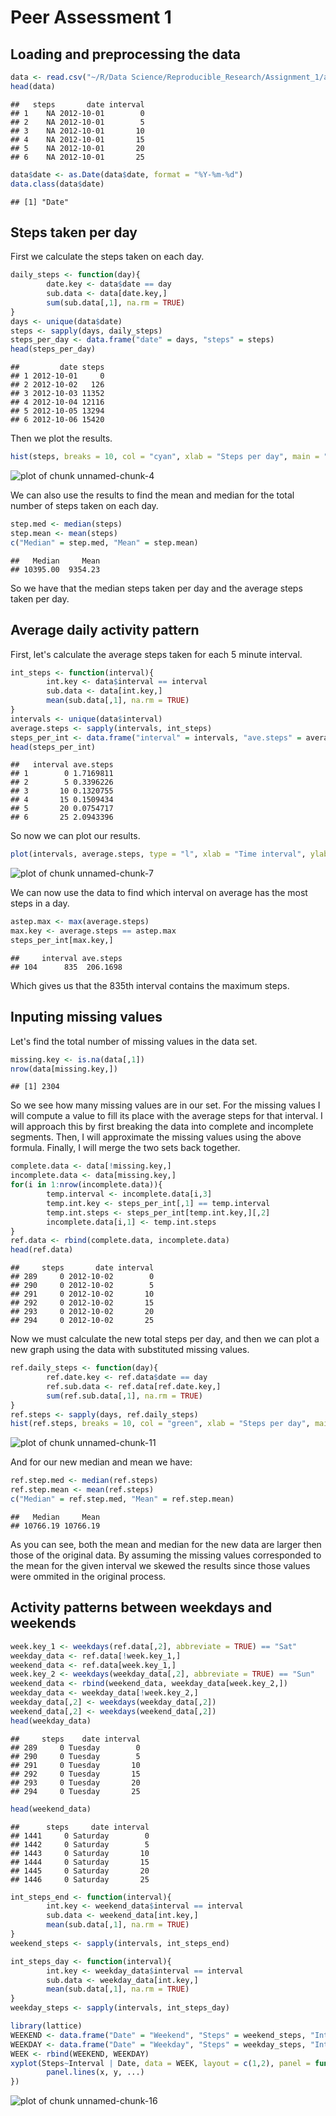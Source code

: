 # Peer Assessment 1  

Loading and preprocessing the data
---

```r
data <- read.csv("~/R/Data Science/Reproducible_Research/Assignment_1/activity.csv")
head(data)
```

```
##   steps       date interval
## 1    NA 2012-10-01        0
## 2    NA 2012-10-01        5
## 3    NA 2012-10-01       10
## 4    NA 2012-10-01       15
## 5    NA 2012-10-01       20
## 6    NA 2012-10-01       25
```


```r
data$date <- as.Date(data$date, format = "%Y-%m-%d")
data.class(data$date)
```

```
## [1] "Date"
```

Steps taken per day
---
First we calculate the steps taken on each day.

```r
daily_steps <- function(day){
        date.key <- data$date == day
        sub.data <- data[date.key,]
        sum(sub.data[,1], na.rm = TRUE)
}
days <- unique(data$date)
steps <- sapply(days, daily_steps)
steps_per_day <- data.frame("date" = days, "steps" = steps)
head(steps_per_day)
```

```
##         date steps
## 1 2012-10-01     0
## 2 2012-10-02   126
## 3 2012-10-03 11352
## 4 2012-10-04 12116
## 5 2012-10-05 13294
## 6 2012-10-06 15420
```
Then we plot the results.

```r
hist(steps, breaks = 10, col = "cyan", xlab = "Steps per day", main = "Total Number of Steps Taken Each Day")
```

![plot of chunk unnamed-chunk-4](figure/unnamed-chunk-4-1.png) 

We can also use the results to find the mean and median for the total number of steps taken on each day.

```r
step.med <- median(steps)
step.mean <- mean(steps)
c("Median" = step.med, "Mean" = step.mean)
```

```
##   Median     Mean 
## 10395.00  9354.23
```
So we have that the median steps taken per day and the average steps taken per day.

Average daily activity pattern
---
First, let's calculate the average steps taken for each 5 minute interval.

```r
int_steps <- function(interval){
        int.key <- data$interval == interval
        sub.data <- data[int.key,]
        mean(sub.data[,1], na.rm = TRUE)
}
intervals <- unique(data$interval)
average.steps <- sapply(intervals, int_steps)
steps_per_int <- data.frame("interval" = intervals, "ave.steps" = average.steps)
head(steps_per_int)
```

```
##   interval ave.steps
## 1        0 1.7169811
## 2        5 0.3396226
## 3       10 0.1320755
## 4       15 0.1509434
## 5       20 0.0754717
## 6       25 2.0943396
```
So now we can plot our results.

```r
plot(intervals, average.steps, type = "l", xlab = "Time interval", ylab = "Average steps taken", main = "Average Steps Taken Throughout Day" )
```

![plot of chunk unnamed-chunk-7](figure/unnamed-chunk-7-1.png) 

We can now use the data to find which interval on average has the most steps in a day.

```r
astep.max <- max(average.steps)
max.key <- average.steps == astep.max
steps_per_int[max.key,]
```

```
##     interval ave.steps
## 104      835  206.1698
```
Which gives us that the 835th interval contains the maximum steps.

Inputing missing values
---
Let's find the total number of missing values in the data set.

```r
missing.key <- is.na(data[,1])
nrow(data[missing.key,])
```

```
## [1] 2304
```
So we see how many missing values are in our set. For the missing values I will compute a value to fill its place with the average steps for that interval. I will approach this by first breaking the data into complete and incomplete segments. Then, I will  approximate the missing values using the above formula. Finally, I will merge the two sets back together. 

```r
complete.data <- data[!missing.key,]
incomplete.data <- data[missing.key,]
for(i in 1:nrow(incomplete.data)){
        temp.interval <- incomplete.data[i,3]
        temp.int.key <- steps_per_int[,1] == temp.interval
        temp.int.steps <- steps_per_int[temp.int.key,][,2]
        incomplete.data[i,1] <- temp.int.steps
}
ref.data <- rbind(complete.data, incomplete.data)
head(ref.data)
```

```
##     steps       date interval
## 289     0 2012-10-02        0
## 290     0 2012-10-02        5
## 291     0 2012-10-02       10
## 292     0 2012-10-02       15
## 293     0 2012-10-02       20
## 294     0 2012-10-02       25
```
Now we must calculate the new total steps per day, and then we can plot a new graph using the data with substituted missing values.

```r
ref.daily_steps <- function(day){
        ref.date.key <- ref.data$date == day
        ref.sub.data <- ref.data[ref.date.key,]
        sum(ref.sub.data[,1], na.rm = TRUE)
}
ref.steps <- sapply(days, ref.daily_steps)
hist(ref.steps, breaks = 10, col = "green", xlab = "Steps per day", main = "Total Number of Steps Taken Each Day With Corrected Values")
```

![plot of chunk unnamed-chunk-11](figure/unnamed-chunk-11-1.png) 

And for our new median and mean we have:

```r
ref.step.med <- median(ref.steps)
ref.step.mean <- mean(ref.steps)
c("Median" = ref.step.med, "Mean" = ref.step.mean)
```

```
##   Median     Mean 
## 10766.19 10766.19
```
As you can see, both the mean and median for the new data are larger then those of the original data. By assuming the missing values corresponded to the mean for the given interval we skewed the results since those values were ommited in the original process. 

Activity patterns between weekdays and weekends
---

```r
week.key_1 <- weekdays(ref.data[,2], abbreviate = TRUE) == "Sat"
weekday_data <- ref.data[!week.key_1,]
weekend_data <- ref.data[week.key_1,]
week.key_2 <- weekdays(weekday_data[,2], abbreviate = TRUE) == "Sun"
weekend_data <- rbind(weekend_data, weekday_data[week.key_2,])
weekday_data <- weekday_data[!week.key_2,]
weekday_data[,2] <- weekdays(weekday_data[,2])
weekend_data[,2] <- weekdays(weekend_data[,2])
head(weekday_data)
```

```
##     steps    date interval
## 289     0 Tuesday        0
## 290     0 Tuesday        5
## 291     0 Tuesday       10
## 292     0 Tuesday       15
## 293     0 Tuesday       20
## 294     0 Tuesday       25
```

```r
head(weekend_data)
```

```
##      steps     date interval
## 1441     0 Saturday        0
## 1442     0 Saturday        5
## 1443     0 Saturday       10
## 1444     0 Saturday       15
## 1445     0 Saturday       20
## 1446     0 Saturday       25
```

```r
int_steps_end <- function(interval){
        int.key <- weekend_data$interval == interval
        sub.data <- weekend_data[int.key,]
        mean(sub.data[,1], na.rm = TRUE)
}
weekend_steps <- sapply(intervals, int_steps_end)
```

```r
int_steps_day <- function(interval){
        int.key <- weekday_data$interval == interval
        sub.data <- weekday_data[int.key,]
        mean(sub.data[,1], na.rm = TRUE)
}
weekday_steps <- sapply(intervals, int_steps_day)
```

```r
library(lattice)
WEEKEND <- data.frame("Date" = "Weekend", "Steps" = weekend_steps, "Interval" = intervals)
WEEKDAY <- data.frame("Date" = "Weekday", "Steps" = weekday_steps, "Interval" = intervals)
WEEK <- rbind(WEEKEND, WEEKDAY)
xyplot(Steps~Interval | Date, data = WEEK, layout = c(1,2), panel = function(x, y, ...){
        panel.lines(x, y, ...)
})
```

![plot of chunk unnamed-chunk-16](figure/unnamed-chunk-16-1.png) 
